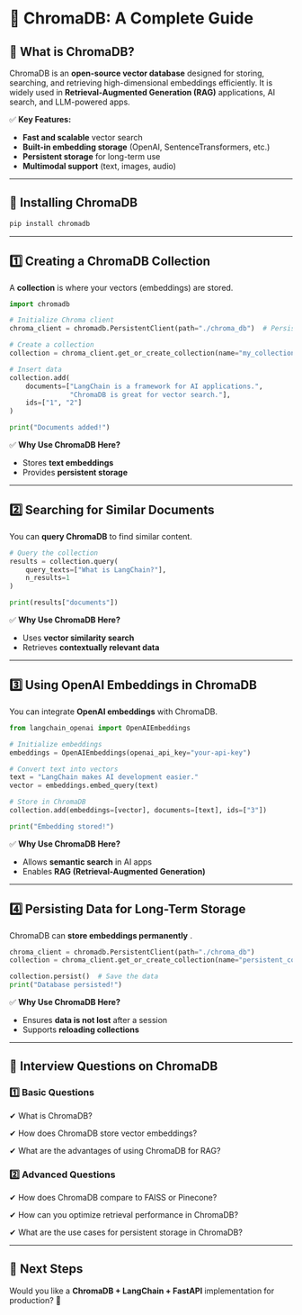 # **🚀 ChromaDB: A Complete Guide**

## **🔹 What is ChromaDB?**

ChromaDB is an **open-source vector database** designed for storing, searching, and retrieving high-dimensional embeddings efficiently. It is widely used in **Retrieval-Augmented Generation (RAG)** applications, AI search, and LLM-powered apps.

✅ **Key Features:**

* **Fast and scalable** vector search
* **Built-in embedding storage** (OpenAI, SentenceTransformers, etc.)
* **Persistent storage** for long-term use
* **Multimodal support** (text, images, audio)

---

## **🔹 Installing ChromaDB**

```bash
pip install chromadb
```

---

## **1️⃣ Creating a ChromaDB Collection**

A **collection** is where your vectors (embeddings) are stored.

```python
import chromadb

# Initialize Chroma client
chroma_client = chromadb.PersistentClient(path="./chroma_db")  # Persistent storage

# Create a collection
collection = chroma_client.get_or_create_collection(name="my_collection")

# Insert data
collection.add(
    documents=["LangChain is a framework for AI applications.", 
               "ChromaDB is great for vector search."],  
    ids=["1", "2"]
)

print("Documents added!")
```

✅ **Why Use ChromaDB Here?**

* Stores **text embeddings**
* Provides **persistent storage**

---

## **2️⃣ Searching for Similar Documents**

You can **query ChromaDB** to find similar content.

```python
# Query the collection
results = collection.query(
    query_texts=["What is LangChain?"], 
    n_results=1
)

print(results["documents"])
```

✅ **Why Use ChromaDB Here?**

* Uses **vector similarity search**
* Retrieves **contextually relevant data**

---

## **3️⃣ Using OpenAI Embeddings in ChromaDB**

You can integrate **OpenAI embeddings** with ChromaDB.

```python
from langchain_openai import OpenAIEmbeddings

# Initialize embeddings
embeddings = OpenAIEmbeddings(openai_api_key="your-api-key")

# Convert text into vectors
text = "LangChain makes AI development easier."
vector = embeddings.embed_query(text)

# Store in ChromaDB
collection.add(embeddings=[vector], documents=[text], ids=["3"])

print("Embedding stored!")
```

✅ **Why Use ChromaDB Here?**

* Allows **semantic search** in AI apps
* Enables **RAG (Retrieval-Augmented Generation)**

---

## **4️⃣ Persisting Data for Long-Term Storage**

ChromaDB can  **store embeddings permanently** .

```python
chroma_client = chromadb.PersistentClient(path="./chroma_db")  
collection = chroma_client.get_or_create_collection(name="persistent_collection")

collection.persist()  # Save the data
print("Database persisted!")
```

✅ **Why Use ChromaDB Here?**

* Ensures **data is not lost** after a session
* Supports **reloading collections**

---

## **🔹 Interview Questions on ChromaDB**

### **1️⃣ Basic Questions**

✔ What is ChromaDB?

✔ How does ChromaDB store vector embeddings?

✔ What are the advantages of using ChromaDB for RAG?

### **2️⃣ Advanced Questions**

✔ How does ChromaDB compare to FAISS or Pinecone?

✔ How can you optimize retrieval performance in ChromaDB?

✔ What are the use cases for persistent storage in ChromaDB?

---

## **🚀 Next Steps**

Would you like a **ChromaDB + LangChain + FastAPI** implementation for production? 🎯
